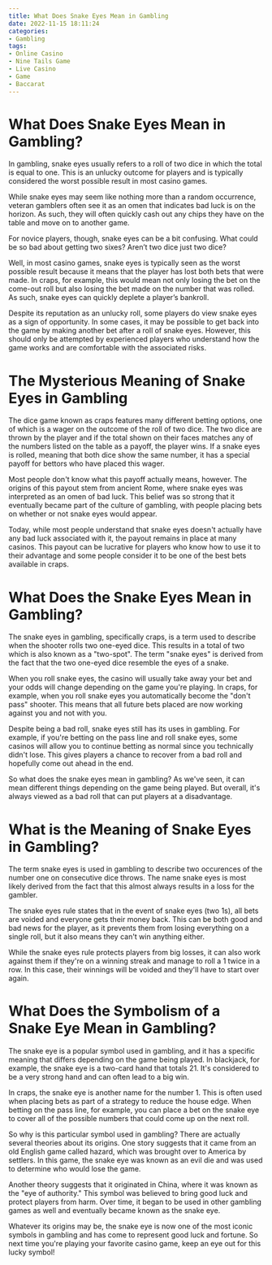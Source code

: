```yaml
---
title: What Does Snake Eyes Mean in Gambling
date: 2022-11-15 18:11:24
categories:
- Gambling
tags:
- Online Casino
- Nine Tails Game
- Live Casino
- Game
- Baccarat
---
```



#  What Does Snake Eyes Mean in Gambling?

In gambling, snake eyes usually refers to a roll of two dice in which the total is equal to one. This is an unlucky outcome for players and is typically considered the worst possible result in most casino games.

While snake eyes may seem like nothing more than a random occurrence, veteran gamblers often see it as an omen that indicates bad luck is on the horizon. As such, they will often quickly cash out any chips they have on the table and move on to another game.

For novice players, though, snake eyes can be a bit confusing. What could be so bad about getting two sixes? Aren’t two dice just two dice?

Well, in most casino games, snake eyes is typically seen as the worst possible result because it means that the player has lost both bets that were made. In craps, for example, this would mean not only losing the bet on the come-out roll but also losing the bet made on the number that was rolled. As such, snake eyes can quickly deplete a player’s bankroll.

Despite its reputation as an unlucky roll, some players do view snake eyes as a sign of opportunity. In some cases, it may be possible to get back into the game by making another bet after a roll of snake eyes. However, this should only be attempted by experienced players who understand how the game works and are comfortable with the associated risks.

#  The Mysterious Meaning of Snake Eyes in Gambling

The dice game known as craps features many different betting options, one of which is a wager on the outcome of the roll of two dice. The two dice are thrown by the player and if the total shown on their faces matches any of the numbers listed on the table as a payoff, the player wins. If a snake eyes is rolled, meaning that both dice show the same number, it has a special payoff for bettors who have placed this wager.

Most people don't know what this payoff actually means, however. The origins of this payout stem from ancient Rome, where snake eyes was interpreted as an omen of bad luck. This belief was so strong that it eventually became part of the culture of gambling, with people placing bets on whether or not snake eyes would appear.

Today, while most people understand that snake eyes doesn't actually have any bad luck associated with it, the payout remains in place at many casinos. This payout can be lucrative for players who know how to use it to their advantage and some people consider it to be one of the best bets available in craps.

#  What Does the Snake Eyes Mean in Gambling?

The snake eyes in gambling, specifically craps, is a term used to describe when the shooter rolls two one-eyed dice. This results in a total of two which is also known as a "two-spot". The term "snake eyes" is derived from the fact that the two one-eyed dice resemble the eyes of a snake.

When you roll snake eyes, the casino will usually take away your bet and your odds will change depending on the game you're playing. In craps, for example, when you roll snake eyes you automatically become the "don't pass" shooter. This means that all future bets placed are now working against you and not with you.

Despite being a bad roll, snake eyes still has its uses in gambling. For example, if you're betting on the pass line and roll snake eyes, some casinos will allow you to continue betting as normal since you technically didn't lose. This gives players a chance to recover from a bad roll and hopefully come out ahead in the end.

So what does the snake eyes mean in gambling? As we've seen, it can mean different things depending on the game being played. But overall, it's always viewed as a bad roll that can put players at a disadvantage.

#  What is the Meaning of Snake Eyes in Gambling?

The term snake eyes is used in gambling to describe two occurences of the number one on consecutive dice throws. The name snake eyes is most likely derived from the fact that this almost always results in a loss for the gambler.

The snake eyes rule states that in the event of snake eyes (two 1s), all bets are voided and everyone gets their money back. This can be both good and bad news for the player, as it prevents them from losing everything on a single roll, but it also means they can't win anything either.

While the snake eyes rule protects players from big losses, it can also work against them if they're on a winning streak and manage to roll a 1 twice in a row. In this case, their winnings will be voided and they'll have to start over again.

#  What Does the Symbolism of a Snake Eye Mean in Gambling?

The snake eye is a popular symbol used in gambling, and it has a specific meaning that differs depending on the game being played. In blackjack, for example, the snake eye is a two-card hand that totals 21. It's considered to be a very strong hand and can often lead to a big win.

In craps, the snake eye is another name for the number 1. This is often used when placing bets as part of a strategy to reduce the house edge. When betting on the pass line, for example, you can place a bet on the snake eye to cover all of the possible numbers that could come up on the next roll.

So why is this particular symbol used in gambling? There are actually several theories about its origins. One story suggests that it came from an old English game called hazard, which was brought over to America by settlers. In this game, the snake eye was known as an evil die and was used to determine who would lose the game.

Another theory suggests that it originated in China, where it was known as the "eye of authority." This symbol was believed to bring good luck and protect players from harm. Over time, it began to be used in other gambling games as well and eventually became known as the snake eye.

Whatever its origins may be, the snake eye is now one of the most iconic symbols in gambling and has come to represent good luck and fortune. So next time you're playing your favorite casino game, keep an eye out for this lucky symbol!